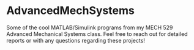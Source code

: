 # AdvancedMechSystems
Some of the cool MATLAB/Simulink programs from my MECH 529 Advanced Mechanical Systems class. Feel free to reach out for detailed reports or with any questions regarding these projects!
